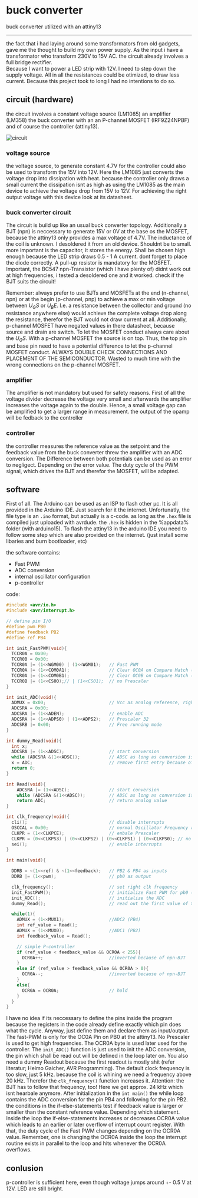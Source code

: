 # buck converter

buck converter utilized with an attiny13

---

the fact that i had laying around some transformators from old gadgets, gave me the thought to build my own power supply. As the input i have a transformator who transform 230V to 15V AC. the circuit already involves a full bridge rectifier.\
Because I want to power a LED strip with 12V. I need to step down the supply voltage.
All in all the resistances could be otimized, to draw less current. Because this project took to long I had no intentions to do so.

## circuit (hardware)
the circuit involves a constant voltage source (LM1085) an amplifier (LM358) the buck converter with an an P-channel MOSFET (IRF9Z24NPBF) and of course the controller (attiny13). 

![circuit](circuit_design.svg)

### voltage source
the voltage source, to generate constant 4.7V for the controller could also be used to transform the 15V into 12V. Here the LM1085 just converts the voltage drop into dissipation with heat. because the controller only draws a small current the dissipation isnt as high as using the LM1085 as the main device to achieve the voltage drop from 15V to 12V. For achieving the right output voltage with this device look at its datasheet.

### buck converter circuit
The circuit is build up like an usual buck converter topology. 
Additionally a BJT (npn) is neccessary to generate 15V or 0V at the base os the MOSFET, because the attiny13 only provides a max voltage of 4.7V. 
The inductance of the coil is unknown. I desoldered it from an old device. Shouldnt be to small. more important is the capacitor, it stores the energy. Shall be chosen high enough because the LED strip draws 0.5 - 1 A current. dont forget to place the diode correctly. A pull-up resistor is mandatory for the MOSFET. Important, the BC547 npn-Transistor (which I have plenty of) didnt work out at high frequencies, i tested a desoldered one and it worked. check if the BJT suits the circuit!

Remember: always prefer to use BJTs and MOSFETs at the end (n-channel, npn) or at the begin (p-channel, pnp) to achieve a max or min voltage between $U_GS$ or $U_BE$. I.e. a resistance between the collector and ground (no resistance anywhere else) would achieve the complete voltage drop along the resistance, therefor the BJT would not draw current at all. Additionally, p-channel MOSFET have negated values in there datasheet, because source and drain are switch. To let the MOSFET conduct always care about the $U_GS$. With a p-channel MOSFET the source is on top. Thus, the top pin and base pin need to have a potential difference to let the p-channel MOSFET conduct. ALWAYS DOUBLE CHECK CONNECTIONS AND PLACEMENT OF THE SEMICONDUCTOR. Wasted to much time with the wrong connections on the p-channel MOSFET.

### amplifier
The amplifier is not mandatory but used for safety reasons. First of all the voltage divider decrease the voltage very small and afterwards the amplifier increases the voltage again to the double. Hence, a small voltage gap can be amplified to get a larger range in measurement. the output of the opamp will be fedback to the controller

### controller 
the controller measures the reference value as the setpoint and the feedback value from the buck converter threw the amplifier with an ADC conversion. The Difference between both potentials can be used as an error to negligect. Depending on the error value. The duty cycle of the PWM signal, which drives the BJT and therefor the MOSFET, will be adapted.

## software

First of all. The Arduino can be used as an ISP to flash other µc. It is all provided in the Arduino IDE. Just search for it the internet. Unfortunatly, the file type is an `.ino` format, but actually is a c-code. as long as the `.hex` file is compiled just uploaded with avrdude. the `.hex` is hidden in the %appdata% folder (with arduino15).
To flash the attiny13 in the arduino IDE you need to follow some step which are also provided on the internet. (just install some libaries and burn bootloader, etc)

the software contains:
- Fast PWM 
- ADC conversion
- internal oscillator configuration
- p-controller

code:
```c
#include <avr/io.h>
#include <avr/interrupt.h>

// define pin I/O
#define pwm PB0         
#define feedback PB2    
#define ref PB4

int init_FastPWM(void){
  TCCR0A = 0x00;
  TCCR0B = 0x00;  
  TCCR0A |= (1<<WGM00) | (1<<WGM01);   // Fast PWM
  TCCR0A |= (1<<COM0A1);               // Clear OC0A on Compare Match (PB0)
  TCCR0A |= (1<<COM0B1);               // Clear OC0B on Compare Match (PB1) (not neccessary)
  TCCR0B |= (1<<CS00);// | (1<<CS01);  // no Prescaler
}

int init_ADC(void){
  ADMUX = 0x00;                        // Vcc as analog reference, right adjust result
  ADCSRA = 0x00;            
  ADCSRA |= (1<<ADEN);                 // enable ADC
  ADCSRA |= (1<<ADPS0) | (1<<ADPS2);   // Prescaler 32
  ADCSRB |= 0x00;                      // Free running mode
}

int dummy_Read(void){
  int x;
  ADCSRA |= (1<<ADSC);                 // start conversion
  while (ADCSRA &(1<<ADSC));           // ADSC as long as conversion is in progress (see datasheet)
  x = ADC;                             // remove first entry because of init
  return 0;
}

int Read(void){
    ADCSRA |= (1<<ADSC);               // start conversion
    while (ADCSRA &(1<<ADSC));         // ADSC as long as conversion is in progress (see datasheet)
    return ADC;                        // return analog value
}

int clk_frequency(void){
  cli();                               // disable interrupts
  OSCCAL = 0x00;                       // normal Oscillator Frequency range
  CLKPR = (1<<CLKPCE);                 // enbale Prescaler
  CLKPR = (0<<CLKPS3) | (0<<CLKPS2) | (0<<CLKPS1) | (0<<CLKPS0); // no Prescaler
  sei();                               // enable interrupts 
}

int main(void){

  DDRB = ~(1<<ref) & ~(1<<feedback);   // PB2 & PB4 as inputs
  DDRB |= (1<<pwm);                    // pb0 as output 

  clk_frequency();                     // set right clk frequency
  init_FastPWM();                      // initialize Fast PWM for pb0 (for duty cycle)
  init_ADC();                          // initialize the ADC 
  dummy_Read();                        // read out the first value of the analog input and trash it

  while(1){
    ADMUX = (1<<MUX1);                 //ADC2 (PB4)
    int ref_value = Read();
    ADMUX = (1<<MUX0);                 //ADC1 (PB2)
    int feedback_value = Read();

    // simple P-controller 
    if (ref_value < feedback_value && OCR0A < 255){
      OCR0A++;                         //inverted because of npn-BJT 
    }
    else if (ref_value > feedback_value && OCR0A > 0){
      OCR0A--;                         //inverted because of npn-BJT
    }
    else{
      OCR0A = OCR0A;                   // hold
    }      
  }  
}
```

I have no idea if its neccessary to define the pins inside the program because the registers in the code already define exactly which pin does what the cycle. Anyway, just define them and declare them as input/output. The fast-PWM is only for the OC0A Pin on PB0 at the attiny13. No Prescaler is used to get high frequencies. The OCR0A byte is used later used for the controller. The `init_ADC()` function is just used to init the ADC conversion, the pin which shall be read out will be defined in the loop later on. You also need a dummy Readout because the first readout is mostly shit (refer literatur; Heimo Gaicher, AVR Programming). The default clock frequency is too slow, just 5 kHz. because the coil is whining we need a frequency above 20 kHz. Therefor the `clk_frequency()` function increases it. Attention: the BJT has to follow that frequency, too!
Here we get approx. 24 kHz which isnt hearbale anymore. After initialization in the `int main()` the while loop contains the ADC conversion for the pin PB4 and following for the pin PB2. the conditions in the if-else-statements test if feedback value is larger or smaller than the constant reference value.
Depending which statement. Inside the loop the if-else-statements increases or decreases OCR0A value which leads to an earlier or later overflow of interrupt count register. With that, the duty cycle of the Fast PWM changes depending on the OCR0A value. Remember, one is changing the OCR0A inside the loop the interrupt routine exists in parallel to the loop and hits whenever the OCR0A overflows.

## conlusion
p-controller is sufficient here, even though voltage jumps around +- 0.5 V at 12V. LED are still bright. 
